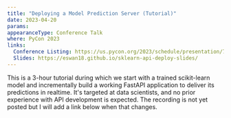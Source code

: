 ```yaml
---
title: "Deploying a Model Prediction Server (Tutorial)"
date: 2023-04-20
params:
appearanceType: Conference Talk
where: PyCon 2023
links:
  Conference Listing: https://us.pycon.org/2023/schedule/presentation/79/
  Slides: https://eswan18.github.io/sklearn-api-deploy-slides/
---
```


This is a 3-hour tutorial during which we start with a trained scikit-learn model and incrementally build a working FastAPI application to deliver its predictions in realtime.
It's targeted at data scientists, and no prior experience with API development is expected.
The recording is not yet posted but I will add a link below when that changes.